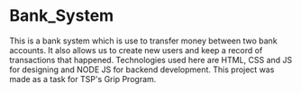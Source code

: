 # Bank_System

This is a bank system which is use to transfer money between two bank accounts.
It also allows us to create new users and keep a record of transactions that happened.
Technologies used here are HTML, CSS and JS for designing and NODE JS for backend development.
This project was made as a task for TSP's Grip Program.
